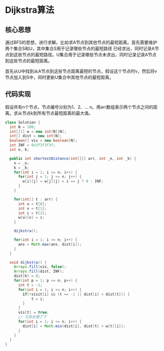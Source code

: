 # Dijkstra算法

## 核心思想
通过BFS的思想，进行求解。比如求A节点到其他节点的最短距离。首先需要维护两个集合S和U，其中集合S用于记录哪些节点的最短路径
已经求出，同时记录A节点到这些节点的最短路径。U集合用于记录哪些节点未求出，同时记录记录A节点到这些节点的最短距离。

首先从U中找到从A节点到这些节点距离最短的节点，假设这个节点时v，然后将v节点加入到S中，同时更新U集合中其他节点的最短距离。

## 代码实现
假设共有n个节点，节点编号分别为1、2、... n。用arr数组表示两个节点之间的距离。求从节点k到所有节点最短距离的最大值。

```java
class Solution {
  int N = 100;
  int[][] w = new int[N][N];
  int[] dist = new int[N];
  boolean[] vis = new boolean[N];
  int INF = 0x3f3f3f3f;
  int n, k;

  public int shortestDistance(int[][] arr, int _n, int _k) {
    n = _n;
    k = _k;
    for(int i = 1; i <= n; i++) {
      for(int j = 1; j <= n; j++) {
        w[i][j] = w[j][j] = i == j ? 0 : INF;
      }
    }

    for(int[] t : arr) {
      int u = t[0];
      int v = t[1];
      int c = t[2];
      w[u][v] = c;
    }

    dijkstra();

    for(int i = 1; i <= n; i++) {
      ans = Math.max(ans, dist[i]);
    }
  }

  void dijkstra() {
    Arrays.fill(vis, false);
    Arrays.fill(dist, INF);
    dist[k] = 0;
    for(int p = 1; p <= n; p++) {
      int t = -1;
      for(int i = 1; i <= n; i++) {
        if(!visit[i] && (t == -1 || dist[i] < dist[t])) {
            t = i;
        }
      }
      vis[t] = true;
      // 冗余处理了下
      for(int i = 1; i <= n; i++) {
        dist[i] = Math.min(dist[i], dist[t] + w[t][i]);
      }
    }
  }
}
```
